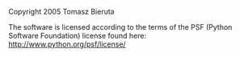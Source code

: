 Copyright 2005 Tomasz Bieruta

The software is licensed according to the terms of the PSF (Python Software Foundation) license found here: http://www.python.org/psf/license/